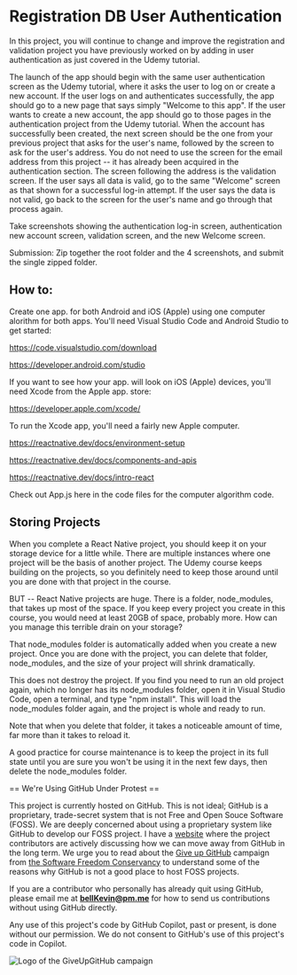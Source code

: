 # Registration DB User Authentication

In this project, you will continue to change and improve the registration and validation project you have previously worked on by adding in user authentication as just covered in the Udemy tutorial.

The launch of the app should begin with the same user authentication screen as the Udemy tutorial, where it asks the user to log on or create a new account. If the user logs on and authenticates successfully, the app should go to a new page that says simply "Welcome to this app". If the user wants to create a new account, the app should go to those pages in the authentication project from the Udemy tutorial. When the account has successfully been created, the next screen should be the one from your previous project that asks for the user's name, followed by the screen to ask for the user's address. You do not need to use the screen for the email address from this project -- it has already been acquired in the authentication section. The screen following the address is the validation screen. If the user says all data is valid, go to the same "Welcome" screen as that shown for a successful log-in attempt. If the user says the data is not valid, go back to the screen for the user's name and go through that process again.

Take screenshots showing the authentication log-in screen, authentication new account screen, validation screen, and the new Welcome screen. 

Submission: Zip together the root folder and the 4 screenshots, and submit the single zipped folder.

## How to:

Create one app. for both Android and iOS (Apple) using one computer alorithm for both apps. You'll need Visual Studio Code and Android Studio to get started:

https://code.visualstudio.com/download

https://developer.android.com/studio

If you want to see how your app. will look on iOS (Apple) devices, you'll need Xcode from the Apple app. store:

https://developer.apple.com/xcode/

To run the Xcode app, you'll need a fairly new Apple computer.

https://reactnative.dev/docs/environment-setup

https://reactnative.dev/docs/components-and-apis

https://reactnative.dev/docs/intro-react

Check out App.js here in the code files for the computer algorithm code.

## Storing Projects

When you complete a React Native project, you should keep it on your storage device for a little while. There are multiple instances where one project will be the basis of another project. The Udemy course keeps building on the projects, so you definitely need to keep those around until you are done with that project in the course.

BUT -- React Native projects are huge. There is a folder, node_modules, that takes up most of the space. If you keep every project you create in this course, you would need at least 20GB of space, probably more. How can you manage this terrible drain on your storage?

That node_modules folder is automatically added when you create a new project. Once you are done with the project, you can delete that folder, node_modules, and the size of your project will shrink dramatically.

This does not destroy the project. If you find you need to run an old project again, which no longer has its node_modules folder, open it in Visual Studio Code, open a terminal, and type "npm install". This will load the node_modules folder again, and the project is whole and ready to run.

Note that when you delete that folder, it takes a noticeable amount of time, far more than it takes to reload it.

A good practice for course maintenance is to keep the project in its full state until you are sure you won't be using it in the next few days, then delete the node_modules folder.


== We're Using GitHub Under Protest ==

This project is currently hosted on GitHub.  This is not ideal; GitHub is a
proprietary, trade-secret system that is not Free and Open Souce Software
(FOSS).  We are deeply concerned about using a proprietary system like GitHub
to develop our FOSS project. I have a [website](https://bellKevin.me) where the
project contributors are actively discussing how we can move away from GitHub
in the long term.  We urge you to read about the [Give up GitHub](https://GiveUpGitHub.org) campaign 
from [the Software Freedom Conservancy](https://sfconservancy.org) to understand some of the reasons why GitHub is not 
a good place to host FOSS projects.

If you are a contributor who personally has already quit using GitHub, please
email me at **bellKevin@pm.me** for how to send us contributions without
using GitHub directly.

Any use of this project's code by GitHub Copilot, past or present, is done
without our permission.  We do not consent to GitHub's use of this project's
code in Copilot.

![Logo of the GiveUpGitHub campaign](https://sfconservancy.org/img/GiveUpGitHub.png)
